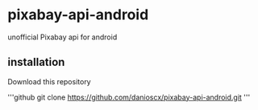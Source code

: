 # pixabay-api-android
unofficial Pixabay api for android

## installation
Download this repository 

'''github
git clone https://github.com/danioscx/pixabay-api-android.git
'''
